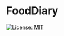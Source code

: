 # FoodDiary

[![License: MIT](https://img.shields.io/badge/License-MIT-yellow.svg)](https://opensource.org/licenses/MIT)